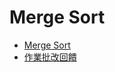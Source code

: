 # Merge Sort
 * [Merge Sort](https://docs.google.com/presentation/d/e/2PACX-1vToxkEzc1H1RT5MI9G941KQFBC7GO_Efn95wTqXLEdr3LDBSNcQb-M46IOC-_RzZih6IBEwwy3rWQuE/pub?start=false&loop=false&delayms=3000&slide=id.p)
* [作業批改回饋](https://docs.google.com/presentation/d/e/2PACX-1vQA2duje1lQWNpHg-VfaYbl5kI5QRMEhxRi0wS3uO0Eatlmr0i590vZ23SHugtNiw3vTvvl2VweyICT/pub?start=false&loop=false&delayms=3000&slide=id.p)
